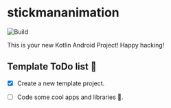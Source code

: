 # stickmananimation

![Build](https://github.com/hunglvv/StickmanAnimation/workflows/Pre%20Merge%20Checks/badge.svg)

This is your new Kotlin Android Project! Happy hacking!

## Template ToDo list 👣

- [x] Create a new template project.
- [ ] Code some cool apps and libraries 🚀.

